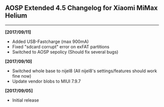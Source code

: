 ## AOSP Extended 4.5 Changelog for Xiaomi MiMax Helium
---
**[2017/09/11]**
- Added USB-Fastcharge (max 900mA)  
- Fixed "sdcard corrupt" error on exFAT partitions
- Switched to AOSP sepolicy (Should fix several bugs)


**[2017/09/10]**
- Switched whole base to nijel8 (All nijel8's settings/features should work fine now)
- Update vendor blobs to MIUI 7.9.7


**[2017/09/05]**
- Initial release
